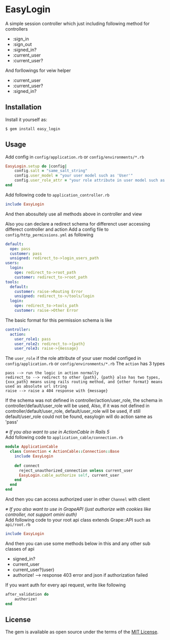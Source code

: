 # EasyLogin

A simple session controller which just including following method for
controllers

+ :sign_in
+ :sign_out
+ :signed_in?
+ :current_user
+ :current_user?

And forllowings for veiw helper

+ :current_user
+ :current_user?
+ :signed_in?

## Installation

Install it yourself as:

    $ gem install easy_login

## Usage

Add config in `config/application.rb` or `config/environments/*.rb`

```ruby
EasyLogin.setup do |config|
	config.salt = "same_salt_string"
	config.user_model = "your user model such as 'User'"
	config.user_role_attr = "your role attribute in user model such as 'role'"
end
```

Add following code to `application_controller.rb`

```ruby
include EasyLogin
```

And then abosultely use all methods above in controller and view

Also you can declare a redirect schema for differenct user accessing differect
controller and action
Add a config file to `config/http_permissions.yml` as following

```yaml
default:
  ope: pass
  customer: pass
  unsigned: redirect_to->login_users_path
users:
  login:
    ope: redirect_to->root_path
    customer: redirect_to->root_path
tools:
  default:
    customer: raise->Routing Error
    unsigned: redirect_to->/tools/login
  login:
    ope: redirect_to->tools_path
    customer: raise->Other Error
```

The basic format for this permission schema is like

```yaml
controller:
  action:
    user_role1: pass
    user_role2: redirect_to->{path}
    user_role3: raise->{message}
```

The `user_role` if the role attribute of your user model configed in `config/application.rb` or `config/environments/*.rb`
The `action` has 3 types

```
pass --> run the logic in action normally
redirect_to --> redirect to other {path}, {path} also has two types, {xxx_path} means using rails routing method, and {other format} means used as absolute url string
raise --> raise a 404 response with {message}
```

If the schema was not defined in controller/action/user_role, the schema in controller/default/user_role will be used, Also, if it was not defined in controller/default/user_role, default/user_role will be used, if still default/user_role could not be found, easylogin will do action same as 'pass'

*※ If you also want to use in ActionCable in Rails 5*  
Add following code to `application_cable/connection.rb`

```ruby
module ApplicationCable
  class Connection < ActionCable::Connection::Base
    include EasyLogin
    
    def connect
      reject_unauthorized_connection unless current_user
      EasyLogin.cable_authorize self, current_user
    end
  end
end
```

And then you can access authorized user in other `Channel` with client

*※ If you also want to use in GrapeAPI (just authorize with cookies like controller, not support omini auth)*  
Add following code to your root api class extends Grape::API such as `api/root.rb`

```ruby
include EasyLogin
```

And then you can use some methods below in this and any other sub classes of api
- signed_in?
- current_user
- current_user?(user)
- authorize! --> response 403 error and json if authorization failed

If you want auth for every api request, write like following

```ruby
after_validation do
	authorize!
end
```


## License

The gem is available as open source under the terms of the [MIT License](http://opensource.org/licenses/MIT).

